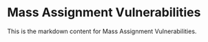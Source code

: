 # Mass Assignment Vulnerabilities

This is the markdown content for Mass Assignment Vulnerabilities.
